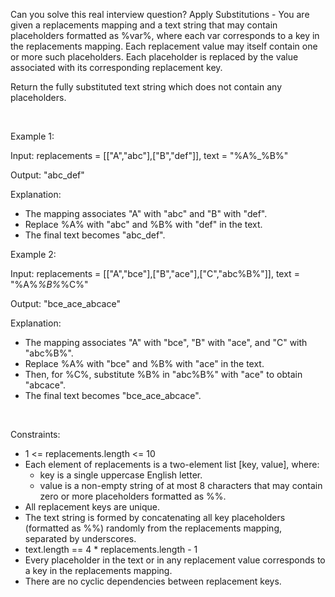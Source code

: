 Can you solve this real interview question? Apply Substitutions - You are given a replacements mapping and a text string that may contain placeholders formatted as %var%, where each var corresponds to a key in the replacements mapping. Each replacement value may itself contain one or more such placeholders. Each placeholder is replaced by the value associated with its corresponding replacement key.

Return the fully substituted text string which does not contain any placeholders.

 

Example 1:

Input: replacements = [["A","abc"],["B","def"]], text = "%A%_%B%"

Output: "abc_def"

Explanation:

 * The mapping associates "A" with "abc" and "B" with "def".
 * Replace %A% with "abc" and %B% with "def" in the text.
 * The final text becomes "abc_def".

Example 2:

Input: replacements = [["A","bce"],["B","ace"],["C","abc%B%"]], text = "%A%_%B%_%C%"

Output: "bce_ace_abcace"

Explanation:

 * The mapping associates "A" with "bce", "B" with "ace", and "C" with "abc%B%".
 * Replace %A% with "bce" and %B% with "ace" in the text.
 * Then, for %C%, substitute %B% in "abc%B%" with "ace" to obtain "abcace".
 * The final text becomes "bce_ace_abcace".

 

Constraints:

 * 1 <= replacements.length <= 10
 * Each element of replacements is a two-element list [key, value], where:
   * key is a single uppercase English letter.
   * value is a non-empty string of at most 8 characters that may contain zero or more placeholders formatted as %<key>%.
 * All replacement keys are unique.
 * The text string is formed by concatenating all key placeholders (formatted as %<key>%) randomly from the replacements mapping, separated by underscores.
 * text.length == 4 * replacements.length - 1
 * Every placeholder in the text or in any replacement value corresponds to a key in the replacements mapping.
 * There are no cyclic dependencies between replacement keys.